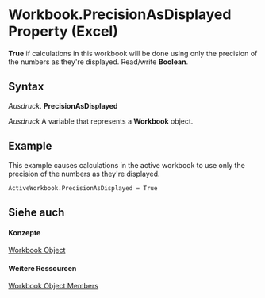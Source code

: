 
# Workbook.PrecisionAsDisplayed Property (Excel)

 **True** if calculations in this workbook will be done using only the precision of the numbers as they're displayed. Read/write **Boolean**.


## Syntax

 _Ausdruck_. **PrecisionAsDisplayed**

 _Ausdruck_ A variable that represents a **Workbook** object.


## Example

This example causes calculations in the active workbook to use only the precision of the numbers as they're displayed.


```
ActiveWorkbook.PrecisionAsDisplayed = True
```


## Siehe auch


#### Konzepte


[Workbook Object](8c00aa60-c974-eed3-0812-3c9625eb0d4c.md)
#### Weitere Ressourcen


[Workbook Object Members](http://msdn.microsoft.com/library/dce102a3-25de-3ff4-2ce5-bc56e08baca7%28Office.15%29.aspx)